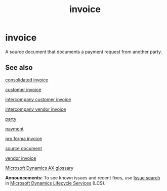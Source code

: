﻿---
title: " invoice"
TOCTitle: " invoice"
ms:assetid: DynamicsAXGlossary.234970
ms:mtpsurl: https://technet.microsoft.com/en-us/library/dynamicsaxglossary.234970(v=AX.60)
ms:contentKeyID: 36057864
ms.date: 08/25/2014
mtps_version: v=AX.60
f1_keywords:
- Glossary.invoice
---

# invoice

A source document that documents a payment request from another party.

## See also

[consolidated invoice](consolidated-invoice.md)

[customer invoice](customer-invoice.md)

[intercompany customer invoice](intercompany-customer-invoice.md)

[intercompany vendor invoice](intercompany-vendor-invoice.md)

[party](https://technet.microsoft.com/en-us/library/hh208669\(v=ax.60\))

[payment](payment.md)

[pro forma invoice](pro-forma-invoice.md)

[source document](source-document.md)

[vendor invoice](vendor-invoice.md)

[Microsoft Dynamics AX glossary](microsoft-dynamics-ax-glossary.md)

  
**Announcements:** To see known issues and recent fixes, use [Issue search](http://go.microsoft.com/fwlink/?linkid=389258) in [Microsoft Dynamics Lifecycle Services](http://go.microsoft.com/fwlink/?linkid=306505) (LCS).

